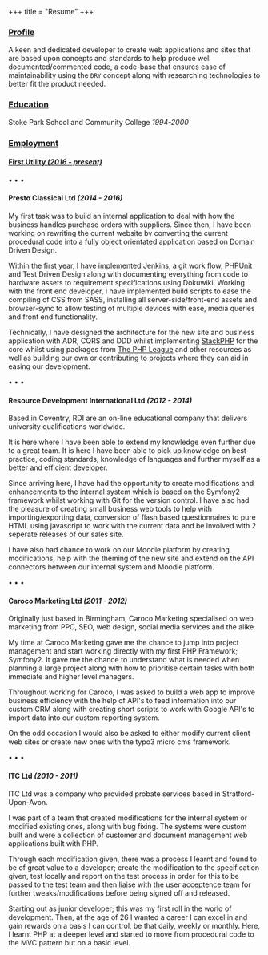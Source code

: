 +++
title = "Resume"
+++

### <a id="profile" href="/resume/#profile">Profile</a>

A keen and dedicated developer to create web applications and sites that are based upon concepts and standards to help produce well documented/commented code, a code-base that ensures ease of maintainability using the `DRY` concept along with researching technologies to better fit the product needed.

### <a id="education" href="/resume/#education">Education</a>

Stoke Park School and Community College _1994-2000_

### <a id="employment" href="/resume/#employment">Employment</a>

#### <a id="current-employment" href="/resume/#current-employment">First Utility _(2016 - present)_</a>

• • •

#### Presto Classical Ltd _(2014 - 2016)_

My first task was to build an internal application to deal with how the business handles purchase orders with suppliers. Since then, I have been working on rewriting the current website by converting the current procedural code into a fully object orientated application based on Domain Driven Design.

Within the first year, I have implemented Jenkins, a git work flow, PHPUnit and Test Driven Design along with documenting everything from code to hardware assets to requirement specifications using Dokuwiki. Working with the front end developer, I have implemented build scripts to ease the compiling of CSS from SASS, installing all server-side/front-end assets and browser-sync to allow testing of multiple devices with ease, media queries and front end functionality.

Technically, I have designed the architecture for the new site and business application with ADR, CQRS and DDD whilst implementing [StackPHP](http://stackphp.com/) for the core whilst using packages from [The PHP League](https://thephpleague.com/) and other resources as well as building our own or contributing to projects where they can aid in easing our development.

• • •

#### Resource Development International Ltd _(2012 - 2014)_

Based in Coventry, RDI are an on-line educational company that delivers university qualifications worldwide.

It is here where I have been able to extend my knowledge even further due to a great team. It is here I have been able to pick up knowledge on best practice, coding standards, knowledge of languages and further myself as a better and efficient developer.

Since arriving here, I have had the opportunity to create modifications and enhancements to the internal system which is based on the Symfony2 framework whilst working with Git for the version control. I have also had the pleasure of creating small business web tools to help with importing/exporting data, conversion of flash based questionnaires to pure HTML using javascript to work with the current data and be involved with 2 seperate releases of our sales site.

I have also had chance to work on our Moodle platform by creating modifications, help with the theming of the new site and extend on the API connectors between our internal system and Moodle platform.

• • •

#### Caroco Marketing Ltd _(2011 - 2012)_

Originally just based in Birmingham, Caroco Marketing specialised on web marketing from PPC, SEO, web design, social media services and the alike.

My time at Caroco Marketing gave me the chance to jump into project management and start working directly with my first PHP Framework; Symfony2\. It gave me the chance to understand what is needed when planning a large project along with how to prioritise certain tasks with both immediate and higher level managers.

Throughout working for Caroco, I was asked to build a web app to improve business efficiency with the help of API's to feed information into our custom CRM along with creating short scripts to work with Google API's to import data into our custom reporting system.

On the odd occasion I would also be asked to either modify current client web sites or create new ones with the typo3 micro cms framework.

• • •

#### ITC Ltd _(2010 - 2011)_

ITC Ltd was a company who provided probate services based in Stratford-Upon-Avon.

I was part of a team that created modifications for the internal system or modified existing ones, along with bug fixing. The systems were custom built and were a collection of customer and document management web applications built with PHP.

Through each modification given, there was a process I learnt and found to be of great value to a developer; create the modification to the specification given, test locally and report on the test process in order for this to be passed to the test team and then liaise with the user acceptence team for further tweaks/modifications before being signed off and released.

Starting out as junior developer; this was my first roll in the world of development. Then, at the age of 26 I wanted a career I can excel in and gain rewards on a basis I can control, be that daily, weekly or monthly. Here, I learnt PHP at a deeper level and started to move from procedural code to the MVC pattern but on a basic level.